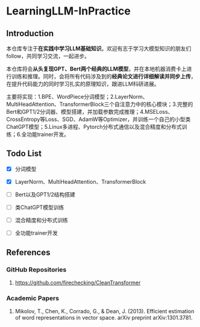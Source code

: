 # LearningLLM-InPractice




## Introduction

本仓库专注于**在实践中学习LLM基础知识**。欢迎有志于学习大模型知识的朋友们follow，共同学习交流，一起进步。

本仓库将会**从头复现GPT、Bert两个经典的LLM模型**，并在本地机器消费卡上进行训练和推理。同时，会将所有代码涉及到的**经典论文进行详细解读并同步上传**，在提升代码能力的同时学习扎实的原理知识，跟进LLM科研进展。

主要将实现：1.BPE、WordPiece分词模型；2.LayerNorm、MultiHeadAttention、TransformerBlock三个自注意力中的核心模块；3.完整的Bert和GPT1/2分词器、模型搭建，并加载参数完成推理；4.MSELoss、CrossEntropy等Loss、SGD、AdamW等Optimizer，并训练一个自己的小型类ChatGPT模型；5.Linux多进程、Pytorch分布式通信以及混合精度和分布式训练；6.全功能trainer开发。


## Todo List

- [x] 分词模型
- [x] LayerNorm、MultiHeadAttention、TransformerBlock
- [ ] Bert以及GPT1/2结构搭建
- [ ] 类ChatGPT模型训练
- [ ] 混合精度和分布式训练
- [ ] 全功能trainer开发


## References


### GitHub Repositories

1. https://github.com/firechecking/CleanTransformer
### Academic Papers

1. Mikolov, T., Chen, K., Corrado, G., & Dean, J. (2013). Efficient estimation of word representations in vector space. arXiv preprint arXiv:1301.3781.



